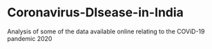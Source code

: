 # Coronavirus-DIsease-in-India
Analysis of some of the data available online relating to the COViD-19 pandemic 2020
